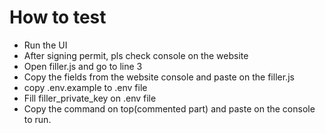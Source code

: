 # How to test

- Run the UI
- After signing permit, pls check console on the website
- Open filler.js and go to line 3
- Copy the fields from the website console and paste on the filler.js
- copy .env.example to .env file
- Fill filler_private_key on .env file
- Copy the command on top(commented part) and paste on the console to run.
